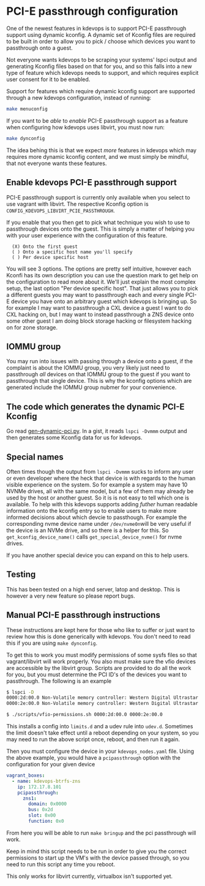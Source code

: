 # PCI-E passthrough configuration

One of the newest features in kdevops is to support PCI-E passthrough support
using dynamic kconfig. A dynamic set of Kconfig files are required to be
built in order to allow you to pick / choose which devices you want to
passthrough onto a guest.

Not everyone wants kdevops to be scraping your systems' lspci output and
generating Kconfig files based on that for you, and so this falls into a new
type of feature which kdevops needs to support, and which requires explicit
user consent for it to be enabled.

Support for features which require dynamic kconfig support are supported
through a new kdevops configuration, instead of running:

```bash
make menuconfig
```

If you want to be *able* to *enable* PCI-E passthrough support as a feature
when configuring how kdevops uses libvirt, you must now run:

```bash
make dynconfig
```

The idea behing this is that we expect *more* features in kdevops which may
requires more dynamic kconfig content, and we must simply be mindful, that
not everyone wants these features.

## Enable kdevops PCI-E passthrough support

PCI-E passthrough support is currently only available when you select to
use vagrant with libvirt. The respective Kconfig option is
`CONFIG_KDEVOPS_LIBVIRT_PCIE_PASSTHROUGH`.

If you enable that you then get to pick what technique you wish to use to
passthrough devices onto the guest. This is simply a matter of helping
you with your user experience with the configuration of this feature.

```
  (X) Onto the first guest 
  ( ) Onto a specific host name you'll specify
  ( ) Per device specific host   
```

You will see 3 options. The options are pretty self intuitive, however
each Kconfi has its own description you can use the question mark to get
help on the configuration to read more about it. We'll just explain the
most complex setup, the last option "Per device specific host". That
just allows you to pick a different guests you may want to passthrough
each and every single PCI-E device you have onto an arbitrary guest
which kdevops is bringing up. So for example I may want to passthrough
a CXL device a guest I want to do CXL hacking on, but I may want to
instead passthrough a ZNS device onto some other guest I am doing block
storage hacking or filesystem hacking on for zone storage.

## IOMMU group

You may run into issues with passing through a device onto a guest,
if the complaint is about the IOMMU group, you very likely just need
to passthrough *all* devices on that IOMMU group to the guest if you
want to passthrough that single device. This is why the kconfig options
which are generated include the IOMMU group nubmer for your convenience.

## The code which generates the dynamic PCI-E Kconfig

Go read [gen-dynamic-pci.py](playbooks/python/workflows/dynamic-kconfig/gen-dynamic-pci.py).
In a gist, it reads `lspci -Dvmmm` output and then generates some Kconfig data
for us for kdevops.

## Special names

Often times though the output from `lspci -Dvmmm` sucks to inform any user
or even developer where the heck that device is with regards to the human
visible experience on the system. So for example a system may have 10 NVNMe
drives, all with the same model, but a few of them may already be used by
the host or another guest. So it is is not easy to tell which one is available.
To help with this kdevops supports adding *futher* human readable information
onto the kconfig entry so to enable users to make more informed decisions about
which devcie to passthough. For example the corresponding  nvme device name
under `/dev/nvme0n`will be very useful if the device is an NVMe drive, and so
there is a helper for this. So `get_kconfig_device_name()` calls
`get_special_device_nvme()` for nvme drives.

If you have another special device you can expand on this to help users.

## Testing

This has been tested on a high end server, latop and desktop.
This is however a very new feature so please report bugs.

## Manual PCI-E passthrough instructions

These instructions are kept here for those who like to suffer or just want
to review how this is done generically with kdevops. You don't need to read
this if you are using `make dynconfig`.

To get this to work you must modify permissions of some sysfs files so that
vagrant/libvirt will work properly.  You also must make sure the vfio devices
are accessible by the libvirt group.  Scripts are provided to do all the work
for you, but you must determine the PCI ID's of the devices you want to
passthrough.  The following is an example

```bash
$ lspci -D
0000:2d:00.0 Non-Volatile memory controller: Western Digital Ultrastar DC ZN540 ZNS NVMe SSD
0000:2e:00.0 Non-Volatile memory controller: Western Digital Ultrastar DC ZN540 ZNS NVMe SSD

$ ./scripts/vfio-permissions.sh 0000:2d:00.0 0000:2e:00.0
```

This installs a config into `limits.d` and a udev rule into `udev.d`.  Sometimes
the limit doesn't take effect until a reboot depending on your system, so you
may need to run the above script once, reboot, and then run it again.

Then you must configure the device in your `kdevops_nodes.yaml` file.  Using the
above example, you would have a `pcipassthrough` option with the configuration
for your given device

```yaml
vagrant_boxes:
  - name: kdevops-btrfs-zns
    ip: 172.17.8.101
    pcipassthrough:
      zns1:
        domain: 0x0000
        bus: 0x2d
        slot: 0x00
        function: 0x0
```

From here you will be able to run `make bringup` and the pci passthrough will
work.

Keep in mind this script needs to be run in order to give you the correct
permissions to start up the VM's with the device passed through, so you need to
run this script any time you reboot.

This only works for libvirt currently, virtualbox isn't supported yet.
